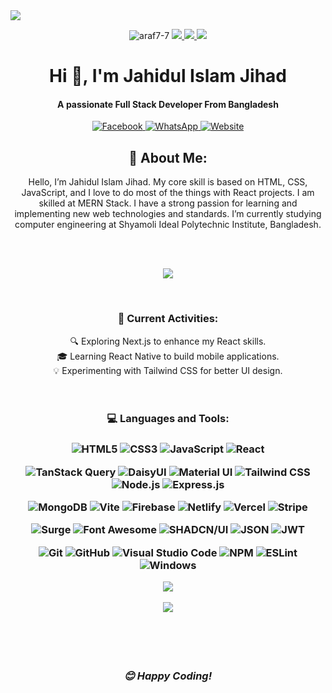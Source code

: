 <img src="https://drive.google.com/uc?export=view&id=1uLsgJo8_GBS2uQxzp--Kb6xCvipj1gpb">

<p align="center"> <img src="https://komarev.com/ghpvc/?username=jahidul2004&label=Profile%20views&color=4DC71F&style=flat" alt="araf7-7" /> <a href="https://github.com/ryo-ma/github-profile-trophy/issues">
    <img src="https://img.shields.io/badge/Age-21-brighteen"/> 
  </a>
  <a href="https://github.com/ryo-ma/github-profile-trophy/network/members">
    <img src="https://img.shields.io/badge/Focus-Full-Stack-brighteen"/> 
  </a>  
  <a href="https://github.com/ryo-ma/github-profile-trophy/stargazers">
    <img src="https://img.shields.io/badge/Living-Dhaka-brighteen"/> 
  </a>
     </p>


<div>
    <h1 align="center">Hi 👋, I'm Jahidul Islam Jihad</h1>
    <h4 align="center">A passionate Full Stack Developer From Bangladesh</h4>
</div>

<p align="center">
    <a href="https://www.facebook.com/share/dbMWtFD4uzSn8KqU/" target="_blank">
        <img src="https://img.shields.io/badge/Facebook-1877F2?style=for-the-badge&logo=facebook&logoColor=white" alt="Facebook" />
    </a>
    <a href="https://wa.me/8801787275288" target="_blank">
        <img src="https://img.shields.io/badge/WhatsApp-25D366?style=for-the-badge&logo=whatsapp&logoColor=white" alt="WhatsApp" />
    </a>
    <a href="https://jahiduljihad.netlify.app" target="_blank">
        <img src="https://img.shields.io/badge/Website-00C7B7?style=for-the-badge&logo=netlify&logoColor=white" alt="Website" />
    </a>
</p>



<div align="center">
  <h2>💫 About Me:</h2>
  <p>Hello, I’m Jahidul Islam Jihad. My core skill is based on HTML, CSS, JavaScript, and I love to do most of the things with React projects. I am skilled at MERN Stack. I have a strong passion for learning and implementing new web technologies and standards. I’m currently studying computer engineering at Shyamoli Ideal Polytechnic Institute, Bangladesh.</p>
</div>

<br>
<br>

<p align="center">
  <img src="https://github-readme-streak-stats.herokuapp.com/?user=jahidul2004&theme=radical&hide_border=true" />
  <br>
</p>

<br>
<div align="center">
<h3>🚀 Current Activities:</h3>
🔍 Exploring Next.js to enhance my React skills. <br>
🎓 Learning React Native to build mobile applications. <br>
💡 Experimenting with Tailwind CSS for better UI design. <br>
</div>
<br>
<br>

<h3 align="center">💻 Languages and Tools:</h3>

<h3 align="center">

![HTML5](https://img.shields.io/badge/HTML5-E34F26?style=for-the-badge&logo=html5&logoColor=white)
![CSS3](https://img.shields.io/badge/CSS3-1572B6?style=for-the-badge&logo=css3&logoColor=white)
![JavaScript](https://img.shields.io/badge/JavaScript-F7DF1E?style=for-the-badge&logo=javascript&logoColor=black)
![React](https://img.shields.io/badge/React-61DAFB?style=for-the-badge&logo=react&logoColor=black)

![TanStack Query](https://img.shields.io/badge/TanStack_Query-FF4154?style=for-the-badge&logo=TanStack&logoColor=white)
![DaisyUI](https://img.shields.io/badge/DaisyUI-FF69B4?style=for-the-badge&logo=DaisyUI&logoColor=white)
![Material UI](https://img.shields.io/badge/Material_UI-0081CB?style=for-the-badge&logo=mui&logoColor=white)
![Tailwind CSS](https://img.shields.io/badge/Tailwind_CSS-38B2AC?style=for-the-badge&logo=TailwindCSS&logoColor=white)
![Node.js](https://img.shields.io/badge/Node.js-339933?style=for-the-badge&logo=Node.js&logoColor=white)
![Express.js](https://img.shields.io/badge/Express.js-000000?style=for-the-badge&logo=Express&logoColor=white)

![MongoDB](https://img.shields.io/badge/MongoDB-47A248?style=for-the-badge&logo=MongoDB&logoColor=white)
![Vite](https://img.shields.io/badge/Vite-646CFF?style=for-the-badge&logo=Vite&logoColor=white)
![Firebase](https://img.shields.io/badge/Firebase-FFCA28?style=for-the-badge&logo=Firebase&logoColor=black)
![Netlify](https://img.shields.io/badge/Netlify-00C7B7?style=for-the-badge&logo=Netlify&logoColor=white)
![Vercel](https://img.shields.io/badge/Vercel-000000?style=for-the-badge&logo=vercel&logoColor=white)
![Stripe](https://img.shields.io/badge/Stripe-008CDD?style=for-the-badge&logo=Stripe&logoColor=white)

![Surge](https://img.shields.io/badge/Surge-000000?style=for-the-badge&logo=Surge&logoColor=white)
![Font Awesome](https://img.shields.io/badge/Font_Awesome-339AF0?style=for-the-badge&logo=font-awesome&logoColor=white)
![SHADCN/UI](https://img.shields.io/badge/SHADCN_UI-000000?style=for-the-badge&logo=shadcnui&logoColor=white)
![JSON](https://img.shields.io/badge/JSON-000000?style=for-the-badge&logo=JSON&logoColor=white)
![JWT](https://img.shields.io/badge/JSON_Web_Tokens-000000?style=for-the-badge&logo=json-web-tokens&logoColor=white)

![Git](https://img.shields.io/badge/Git-F05032?style=for-the-badge&logo=git&logoColor=white)
![GitHub](https://img.shields.io/badge/GitHub-181717?style=for-the-badge&logo=github&logoColor=white)
![Visual Studio Code](https://img.shields.io/badge/VSCode-007ACC?style=for-the-badge&logo=visual-studio-code&logoColor=white)
![NPM](https://img.shields.io/badge/NPM-CB3837?style=for-the-badge&logo=npm&logoColor=white)
![ESLint](https://img.shields.io/badge/ESLint-4B32C3?style=for-the-badge&logo=eslint&logoColor=white)
![Windows](https://img.shields.io/badge/Windows-0078D6?style=for-the-badge&logo=windows&logoColor=white)

<div align="center">

<img src="https://github-readme-stats.vercel.app/api?username=jahidul2004&show_icons=true&theme=radical&hide_border=true" />

<p align="center"><img src="https://github-readme-stats.vercel.app/api/top-langs/?username=jahidul2004&layout=compact&theme=radical&hide_border=true" /></p>

</br>
</br>
</br>

<i align="center">😊 Happy Coding!</i>

